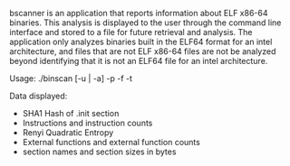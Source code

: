 bscanner is an application that reports information about ELF x86-64 binaries. This analysis is displayed to the user through the command line interface and stored to a file for future retrieval and analysis.  The application only analyzes binaries built in the ELF64 format for an intel architecture, and files that are not ELF x86-64 files are not be analyzed beyond identifying that it is not an ELF64 file for an intel architecture. 

Usage: ./binscan [-u <username> | -a] -p <password> -f <file> -t <type>

Data displayed:
- SHA1 Hash of .init section
- Instructions and instruction counts
- Renyi Quadratic Entropy
- External functions and external function counts
- section names and section sizes in bytes
